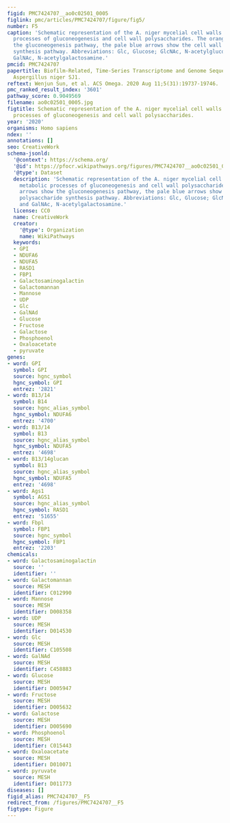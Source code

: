 ```yaml
---
figid: PMC7424707__ao0c02501_0005
figlink: pmc/articles/PMC7424707/figure/fig5/
number: F5
caption: 'Schematic representation of the A. niger mycelial cell walls and the metabolic
  processes of gluconeogenesis and cell wall polysaccharides. The orange arrows show
  the gluconeogenesis pathway, the pale blue arrows show the cell wall polysaccharide
  synthesis pathway. Abbreviations: Glc, Glucose; GlcNAc, N-acetylglucosamine; and
  GalNAc, N-acetylgalactosamine.'
pmcid: PMC7424707
papertitle: Biofilm-Related, Time-Series Transcriptome and Genome Sequencing in Xylanase-Producing
  Aspergillus niger SJ1.
reftext: Wenjun Sun, et al. ACS Omega. 2020 Aug 11;5(31):19737-19746.
pmc_ranked_result_index: '3601'
pathway_score: 0.9049569
filename: ao0c02501_0005.jpg
figtitle: Schematic representation of the A. niger mycelial cell walls and the metabolic
  processes of gluconeogenesis and cell wall polysaccharides.
year: '2020'
organisms: Homo sapiens
ndex: ''
annotations: []
seo: CreativeWork
schema-jsonld:
  '@context': https://schema.org/
  '@id': https://pfocr.wikipathways.org/figures/PMC7424707__ao0c02501_0005.html
  '@type': Dataset
  description: 'Schematic representation of the A. niger mycelial cell walls and the
    metabolic processes of gluconeogenesis and cell wall polysaccharides. The orange
    arrows show the gluconeogenesis pathway, the pale blue arrows show the cell wall
    polysaccharide synthesis pathway. Abbreviations: Glc, Glucose; GlcNAc, N-acetylglucosamine;
    and GalNAc, N-acetylgalactosamine.'
  license: CC0
  name: CreativeWork
  creator:
    '@type': Organization
    name: WikiPathways
  keywords:
  - GPI
  - NDUFA6
  - NDUFA5
  - RASD1
  - FBP1
  - Galactosaminogalactin
  - Galactomannan
  - Mannose
  - UDP
  - Glc
  - GalNAd
  - Glucose
  - Fructose
  - Galactose
  - Phosphoenol
  - Oxaloacetate
  - pyruvate
genes:
- word: GPI
  symbol: GPI
  source: hgnc_symbol
  hgnc_symbol: GPI
  entrez: '2821'
- word: B13/14
  symbol: B14
  source: hgnc_alias_symbol
  hgnc_symbol: NDUFA6
  entrez: '4700'
- word: B13/14
  symbol: B13
  source: hgnc_alias_symbol
  hgnc_symbol: NDUFA5
  entrez: '4698'
- word: B13/14glucan
  symbol: B13
  source: hgnc_alias_symbol
  hgnc_symbol: NDUFA5
  entrez: '4698'
- word: Ags1
  symbol: AGS1
  source: hgnc_alias_symbol
  hgnc_symbol: RASD1
  entrez: '51655'
- word: Fbpl
  symbol: FBP1
  source: hgnc_symbol
  hgnc_symbol: FBP1
  entrez: '2203'
chemicals:
- word: Galactosaminogalactin
  source: ''
  identifier: ''
- word: Galactomannan
  source: MESH
  identifier: C012990
- word: Mannose
  source: MESH
  identifier: D008358
- word: UDP
  source: MESH
  identifier: D014530
- word: Glc
  source: MESH
  identifier: C105508
- word: GalNAd
  source: MESH
  identifier: C458883
- word: Glucose
  source: MESH
  identifier: D005947
- word: Fructose
  source: MESH
  identifier: D005632
- word: Galactose
  source: MESH
  identifier: D005690
- word: Phosphoenol
  source: MESH
  identifier: C015443
- word: Oxaloacetate
  source: MESH
  identifier: D010071
- word: pyruvate
  source: MESH
  identifier: D011773
diseases: []
figid_alias: PMC7424707__F5
redirect_from: /figures/PMC7424707__F5
figtype: Figure
---
```

